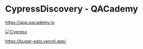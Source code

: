 # CypressDiscovery - QACademy

https://app.qacademy.io

[![Cypress](https://github.com/thinogueiras/CypressDiscovery/actions/workflows/ci-cypress.yml/badge.svg?branch=master)](https://github.com/thinogueiras/CypressDiscovery/actions/workflows/ci-cypress.yml)

https://buger-eats.vercel.app/